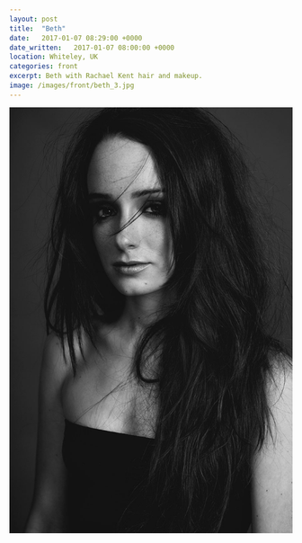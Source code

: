 ```yaml
---
layout: post
title:  "Beth"
date:   2017-01-07 08:29:00 +0000
date_written:   2017-01-07 08:00:00 +0000
location: Whiteley, UK
categories: front
excerpt: Beth with Rachael Kent hair and makeup.
image: /images/front/beth_3.jpg
---
```

<img src="/images/front/beth_3.jpg"/>
